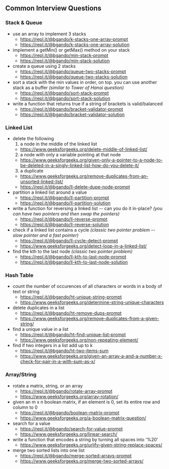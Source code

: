 ## Common Interview Questions

### Stack & Queue
- use an array to implement 3 stacks
  - https://repl.it/@bgando/k-stacks-one-array-prompt
  - https://repl.it/@bgando/k-stacks-one-array-solution
- implement a getMin() or getMax() method on your stack
  - https://repl.it/@bgando/min-stack-prompt
  - https://repl.it/@bgando/min-stack-solution
- create a queue using 2 stacks
  - https://repl.it/@bgando/queue-two-stacks-prompt
  - https://repl.it/@bgando/queue-two-stacks-solution
- sort a stack with the min values in order, on top. you can use another stack as a buffer *(similar to Tower of Hanoi question)*
  - https://repl.it/@bgando/sort-stack-prompt
  - https://repl.it/@bgando/sort-stack-solution
- write a function that returns true if a string of brackets is valid/balanced
  - https://repl.it/@bgando/bracket-validator-prompt
  - https://repl.it/@bgando/bracket-validator-solution


### Linked List
- delete the following
  1. a node in the middle of the linked list
    - https://www.geeksforgeeks.org/delete-middle-of-linked-list/
  2. a node with only a variable pointing at that node
    - https://www.geeksforgeeks.org/given-only-a-pointer-to-a-node-to-be-deleted-in-a-singly-linked-list-how-do-you-delete-it/
  3. a duplicate
    - https://www.geeksforgeeks.org/remove-duplicates-from-an-unsorted-linked-list/
    - https://repl.it/@bgando/ll-delete-dupe-node-prompt
- partition a linked list around a value
  - https://repl.it/@bgando/ll-partition-prompt
  - https://repl.it/@bgando/ll-partition-solution
- write a function for reversing a linked list -- can you do it in-place? *(you can have two pointers and then swap the pointers)*
  - https://repl.it/@bgando/ll-reverse-prompt
  - https://repl.it/@bgando/ll-reverse-solution
- check if a linked list contains a cycle *(classic two pointer problem -- slow pointer and a fast pointer)*
  - https://repl.it/@bgando/ll-cycle-detect-prompt
  - https://www.geeksforgeeks.org/detect-loop-in-a-linked-list/
- find the kth to the last node *(classic two pointer problem)*
  - https://repl.it/@bgando/ll-kth-to-last-node-prompt
  - https://repl.it/@bgando/ll-kth-to-last-node-solution

### Hash Table
- count the number of occurences of all characters or words in a body of text or string 
  - https://repl.it/@bgando/ht-unique-string-prompt
  - https://www.geeksforgeeks.org/determine-string-unique-characters
- delete duplicates in a list
  - https://repl.it/@bgando/ht-remove-dups-prompt
  - https://www.geeksforgeeks.org/remove-duplicates-from-a-given-string/
- find a unique value in a list 
  - https://repl.it/@bgando/ht-find-unique-list-prompt
  - https://www.geeksforgeeks.org/non-repeating-element/
- find if two integers in a list add up to k
  - https://repl.it/@bgando/ht-two-items-sum
  - https://www.geeksforgeeks.org/given-an-array-a-and-a-number-x-check-for-pair-in-a-with-sum-as-x/

### Array/String
- rotate a matrix, string, or an array
  - https://repl.it/@bgando/rotate-array-prompt
  - https://www.geeksforgeeks.org/array-rotation/
- given an m x n boolean matrix, if an element is 0, set its entire row and column to 0
  - https://repl.it/@bgando/boolean-matrix-prompt
  - https://www.geeksforgeeks.org/a-boolean-matrix-question/
- search for a value
  - https://repl.it/@bgando/search-for-value-prompt
  - https://www.geeksforgeeks.org/linear-search/
- write a function that encodes a string by turning all spaces into '%20'
  - https://www.geeksforgeeks.org/urlify-given-string-replace-spaces/
- merge two sorted lists into one list
  - https://repl.it/@bgando/merge-sorted-arrays-prompt
  - https://www.geeksforgeeks.org/merge-two-sorted-arrays/